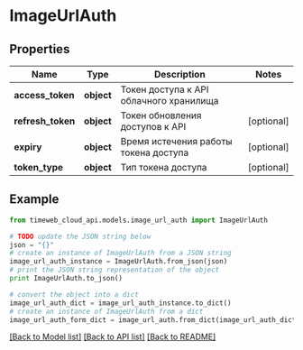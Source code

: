 # ImageUrlAuth


## Properties
Name | Type | Description | Notes
------------ | ------------- | ------------- | -------------
**access_token** | **object** | Токен доступа к API облачного хранилища | 
**refresh_token** | **object** | Токен обновления доступов к API | [optional] 
**expiry** | **object** | Время истечения работы токена доступа | [optional] 
**token_type** | **object** | Тип токена доступа | [optional] 

## Example

```python
from timeweb_cloud_api.models.image_url_auth import ImageUrlAuth

# TODO update the JSON string below
json = "{}"
# create an instance of ImageUrlAuth from a JSON string
image_url_auth_instance = ImageUrlAuth.from_json(json)
# print the JSON string representation of the object
print ImageUrlAuth.to_json()

# convert the object into a dict
image_url_auth_dict = image_url_auth_instance.to_dict()
# create an instance of ImageUrlAuth from a dict
image_url_auth_form_dict = image_url_auth.from_dict(image_url_auth_dict)
```
[[Back to Model list]](../README.md#documentation-for-models) [[Back to API list]](../README.md#documentation-for-api-endpoints) [[Back to README]](../README.md)


